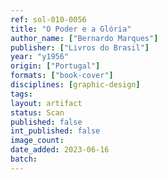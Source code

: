 ```yaml
---
ref: sol-010-0056
title: "O Poder e a Glória"
author_name: ["Bernardo Marques"]
publisher: ["Livros do Brasil"]
year: "y1956"
origin: ["Portugal"]
formats: ["book-cover"]
disciplines: [graphic-design]
tags:
layout: artifact
status: Scan
published: false
int_published: false
image_count:
date_added: 2023-06-16
batch:
---
```

